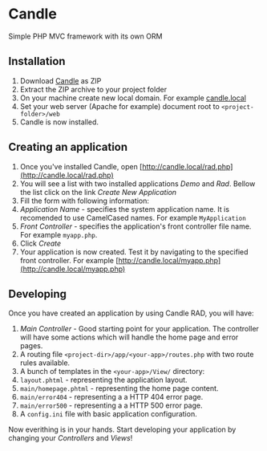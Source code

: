 Candle
======

Simple PHP MVC framework with its own ORM

Installation
------------

1. Download [Candle](https://github.com/lyubo-slavilov/candle/archive/master.zip) as ZIP
2. Extract the ZIP archive to your project folder
3. On your machine create new local domain. For example [candle.local](http://candle.local)
4. Set your web server (Apache for example) document root to `<project-folder>/web`
5. Candle is now installed.

Creating an application
-----------------------

1. Once you've installed Candle, open [http://candle.local/rad.php](http://candle.local/rad.php)
2. You will see a list with two installed applications *Demo* and *Rad*. Bellow the list click on the link *Create New Application*
3. Fill the form with following information:
  1. *Application Name* - specifies the system application name. It is recomended to use CamelCased names. For example `MyApplication`
  2. *Front Controller* - specifies the application's front controller file name. For example `myapp.php`.
5. Click *Create*
4. Your application is now created. Test it by navigating to the specified front controller. For example [http://candle.local/myapp.php](http://candle.local/myapp.php)

Developing
----------
Once you have created an application by using Candle RAD, you will have:

1. *Main Controller* - Good starting point for your application. The controller will have some actions which will handle the home page and error pages.
2. A routing file `<project-dir>/app/<your-app>/routes.php` with two route rules available.
3. A bunch of templates in the `<your-app>/View/` directory:
  1. `layout.phtml` - representing the application layout.
  2. `main/homepage.phtml` - representing the home page content.
  3. `main/error404` - representing a a HTTP 404 error page.
  4. `main/error500` - representing a a HTTP 500 error page.
4. A `config.ini` file with basic application configuration.

Now everithing is in your hands. Start developing your application by changing your *Controllers* and *Views*!
